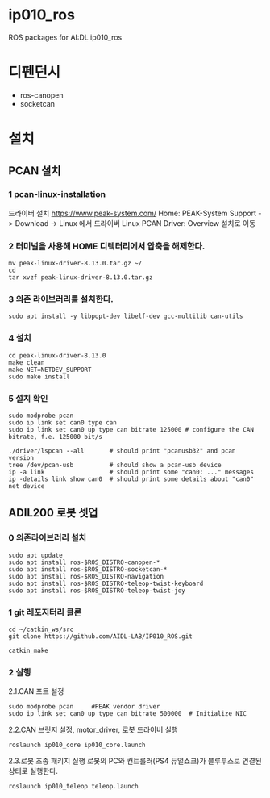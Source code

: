 # ip010_ros
ROS packages for AI:DL ip010_ros


# 디펜던시
- ros-canopen
- socketcan

# 설치

## PCAN 설치

### 1 pcan-linux-installation

드라이버 설치
https://www.peak-system.com/
Home: PEAK-System  Support -> Download -> Linux 에서 드라이버 Linux PCAN Driver: Overview  설치로 이동


### 2 터미널을 사용해 HOME 디렉터리에서 압축을 해제한다. 


~~~
mv peak-linux-driver-8.13.0.tar.gz ~/
cd
tar xvzf peak-linux-driver-8.13.0.tar.gz
~~~ 


### 3 의존 라이브러리를 설치한다.
~~~ 
sudo apt install -y libpopt-dev libelf-dev gcc-multilib can-utils
~~~

### 4 설치

~~~ 
cd peak-linux-driver-8.13.0
make clean
make NET=NETDEV_SUPPORT
sudo make install
~~~


### 5 설치 확인

~~~
sudo modprobe pcan
sudo ip link set can0 type can
sudo ip link set can0 up type can bitrate 125000 # configure the CAN bitrate, f.e. 125000 bit/s

./driver/lspcan --all       # should print "pcanusb32" and pcan version
tree /dev/pcan-usb          # should show a pcan-usb device
ip -a link                  # should print some "can0: ..." messages
ip -details link show can0  # should print some details about "can0" net device
~~~ 

## ADIL200 로봇 셋업

### 0 의존라이브러리 설치
~~~
sudo apt update
sudo apt install ros-$ROS_DISTRO-canopen-*
sudo apt install ros-$ROS_DISTRO-socketcan-*
sudo apt install ros-$ROS_DISTRO-navigation
sudo apt install ros-$ROS_DISTRO-teleop-twist-keyboard
sudo apt install ros-$ROS_DISTRO-teleop-twist-joy
~~~

### 1 git 레포지터리 클론 
~~~
cd ~/catkin_ws/src
git clone https://github.com/AIDL-LAB/IP010_ROS.git

catkin_make
~~~

### 2 실행

2.1.CAN 포트 설정
~~~
sudo modprobe pcan     #PEAK vendor driver
sudo ip link set can0 up type can bitrate 500000  # Initialize NIC
~~~
2.2.CAN 브릿지 설정, motor_driver, 로봇 드라이버 실행

~~~
roslaunch ip010_core ip010_core.launch
~~~
2.3.로봇 조종 패키지 실행
로봇의 PC와 컨트롤러(PS4 듀얼쇼크)가 블루투스로 연결된 상태로 실행한다.

~~~
roslaunch ip010_teleop teleop.launch 
~~~

